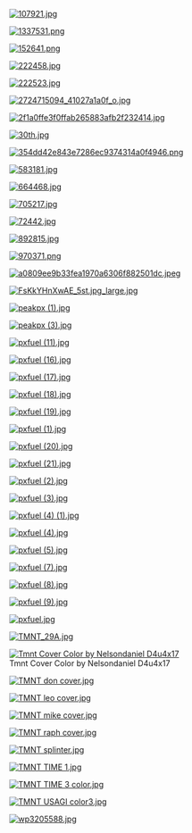 [![107921.jpg](107921.jpg "107921.jpg")](https://raw.githubusercontent.com/buckmanc/Wallpapers/main/mobile/tmnt/107921.jpg)

[![1337531.png](1337531.png "1337531.png")](https://raw.githubusercontent.com/buckmanc/Wallpapers/main/mobile/tmnt/1337531.png)

[![152641.png](152641.png "152641.png")](https://raw.githubusercontent.com/buckmanc/Wallpapers/main/mobile/tmnt/152641.png)

[![222458.jpg](222458.jpg "222458.jpg")](https://raw.githubusercontent.com/buckmanc/Wallpapers/main/mobile/tmnt/222458.jpg)

[![222523.jpg](222523.jpg "222523.jpg")](https://raw.githubusercontent.com/buckmanc/Wallpapers/main/mobile/tmnt/222523.jpg)

[![2724715094_41027a1a0f_o.jpg](2724715094_41027a1a0f_o.jpg "2724715094_41027a1a0f_o.jpg")](https://raw.githubusercontent.com/buckmanc/Wallpapers/main/mobile/tmnt/2724715094_41027a1a0f_o.jpg)

[![2f1a0ffe3f0ffab265883afb2f232414.jpg](2f1a0ffe3f0ffab265883afb2f232414.jpg "2f1a0ffe3f0ffab265883afb2f232414.jpg")](https://raw.githubusercontent.com/buckmanc/Wallpapers/main/mobile/tmnt/2f1a0ffe3f0ffab265883afb2f232414.jpg)

[![30th.jpg](30th.jpg "30th.jpg")](https://raw.githubusercontent.com/buckmanc/Wallpapers/main/mobile/tmnt/30th.jpg)

[![354dd42e843e7286ec9374314a0f4946.png](354dd42e843e7286ec9374314a0f4946.png "354dd42e843e7286ec9374314a0f4946.png")](https://raw.githubusercontent.com/buckmanc/Wallpapers/main/mobile/tmnt/354dd42e843e7286ec9374314a0f4946.png)

[![583181.jpg](583181.jpg "583181.jpg")](https://raw.githubusercontent.com/buckmanc/Wallpapers/main/mobile/tmnt/583181.jpg)

[![664468.jpg](664468.jpg "664468.jpg")](https://raw.githubusercontent.com/buckmanc/Wallpapers/main/mobile/tmnt/664468.jpg)

[![705217.jpg](705217.jpg "705217.jpg")](https://raw.githubusercontent.com/buckmanc/Wallpapers/main/mobile/tmnt/705217.jpg)

[![72442.jpg](72442.jpg "72442.jpg")](https://raw.githubusercontent.com/buckmanc/Wallpapers/main/mobile/tmnt/72442.jpg)

[![892815.jpg](892815.jpg "892815.jpg")](https://raw.githubusercontent.com/buckmanc/Wallpapers/main/mobile/tmnt/892815.jpg)

[![970371.png](970371.png "970371.png")](https://raw.githubusercontent.com/buckmanc/Wallpapers/main/mobile/tmnt/970371.png)

[![a0809ee9b33fea1970a6306f882501dc.jpeg](a0809ee9b33fea1970a6306f882501dc.jpeg "a0809ee9b33fea1970a6306f882501dc.jpeg")](https://raw.githubusercontent.com/buckmanc/Wallpapers/main/mobile/tmnt/a0809ee9b33fea1970a6306f882501dc.jpeg)

[![FsKkYHnXwAE_5st.jpg_large.jpg](FsKkYHnXwAE_5st.jpg_large.jpg "FsKkYHnXwAE_5st.jpg_large.jpg")](https://raw.githubusercontent.com/buckmanc/Wallpapers/main/mobile/tmnt/FsKkYHnXwAE_5st.jpg_large.jpg)

[![peakpx (1).jpg](peakpx%20(1).jpg "peakpx (1).jpg")](https://raw.githubusercontent.com/buckmanc/Wallpapers/main/mobile/tmnt/peakpx%20(1).jpg)

[![peakpx (3).jpg](peakpx%20(3).jpg "peakpx (3).jpg")](https://raw.githubusercontent.com/buckmanc/Wallpapers/main/mobile/tmnt/peakpx%20(3).jpg)

[![pxfuel (11).jpg](pxfuel%20(11).jpg "pxfuel (11).jpg")](https://raw.githubusercontent.com/buckmanc/Wallpapers/main/mobile/tmnt/pxfuel%20(11).jpg)

[![pxfuel (16).jpg](pxfuel%20(16).jpg "pxfuel (16).jpg")](https://raw.githubusercontent.com/buckmanc/Wallpapers/main/mobile/tmnt/pxfuel%20(16).jpg)

[![pxfuel (17).jpg](pxfuel%20(17).jpg "pxfuel (17).jpg")](https://raw.githubusercontent.com/buckmanc/Wallpapers/main/mobile/tmnt/pxfuel%20(17).jpg)

[![pxfuel (18).jpg](pxfuel%20(18).jpg "pxfuel (18).jpg")](https://raw.githubusercontent.com/buckmanc/Wallpapers/main/mobile/tmnt/pxfuel%20(18).jpg)

[![pxfuel (19).jpg](pxfuel%20(19).jpg "pxfuel (19).jpg")](https://raw.githubusercontent.com/buckmanc/Wallpapers/main/mobile/tmnt/pxfuel%20(19).jpg)

[![pxfuel (1).jpg](pxfuel%20(1).jpg "pxfuel (1).jpg")](https://raw.githubusercontent.com/buckmanc/Wallpapers/main/mobile/tmnt/pxfuel%20(1).jpg)

[![pxfuel (20).jpg](pxfuel%20(20).jpg "pxfuel (20).jpg")](https://raw.githubusercontent.com/buckmanc/Wallpapers/main/mobile/tmnt/pxfuel%20(20).jpg)

[![pxfuel (21).jpg](pxfuel%20(21).jpg "pxfuel (21).jpg")](https://raw.githubusercontent.com/buckmanc/Wallpapers/main/mobile/tmnt/pxfuel%20(21).jpg)

[![pxfuel (2).jpg](pxfuel%20(2).jpg "pxfuel (2).jpg")](https://raw.githubusercontent.com/buckmanc/Wallpapers/main/mobile/tmnt/pxfuel%20(2).jpg)

[![pxfuel (3).jpg](pxfuel%20(3).jpg "pxfuel (3).jpg")](https://raw.githubusercontent.com/buckmanc/Wallpapers/main/mobile/tmnt/pxfuel%20(3).jpg)

[![pxfuel (4) (1).jpg](pxfuel%20(4)%20(1).jpg "pxfuel (4) (1).jpg")](https://raw.githubusercontent.com/buckmanc/Wallpapers/main/mobile/tmnt/pxfuel%20(4)%20(1).jpg)

[![pxfuel (4).jpg](pxfuel%20(4).jpg "pxfuel (4).jpg")](https://raw.githubusercontent.com/buckmanc/Wallpapers/main/mobile/tmnt/pxfuel%20(4).jpg)

[![pxfuel (5).jpg](pxfuel%20(5).jpg "pxfuel (5).jpg")](https://raw.githubusercontent.com/buckmanc/Wallpapers/main/mobile/tmnt/pxfuel%20(5).jpg)

[![pxfuel (7).jpg](pxfuel%20(7).jpg "pxfuel (7).jpg")](https://raw.githubusercontent.com/buckmanc/Wallpapers/main/mobile/tmnt/pxfuel%20(7).jpg)

[![pxfuel (8).jpg](pxfuel%20(8).jpg "pxfuel (8).jpg")](https://raw.githubusercontent.com/buckmanc/Wallpapers/main/mobile/tmnt/pxfuel%20(8).jpg)

[![pxfuel (9).jpg](pxfuel%20(9).jpg "pxfuel (9).jpg")](https://raw.githubusercontent.com/buckmanc/Wallpapers/main/mobile/tmnt/pxfuel%20(9).jpg)

[![pxfuel.jpg](pxfuel.jpg "pxfuel.jpg")](https://raw.githubusercontent.com/buckmanc/Wallpapers/main/mobile/tmnt/pxfuel.jpg)

[![TMNT_29A.jpg](TMNT_29A.jpg "TMNT_29A.jpg")](https://raw.githubusercontent.com/buckmanc/Wallpapers/main/mobile/tmnt/TMNT_29A.jpg)

[![Tmnt Cover Color by Nelsondaniel D4u4x17](tmnt_cover_color_by_nelsondaniel_d4u4x17.jpg "Tmnt Cover Color by Nelsondaniel D4u4x17")](https://raw.githubusercontent.com/buckmanc/Wallpapers/main/mobile/tmnt/tmnt_cover_color_by_nelsondaniel_d4u4x17.jpg)\
Tmnt Cover Color by Nelsondaniel D4u4x17

[![TMNT don cover.jpg](TMNT%20don%20cover.jpg "TMNT don cover.jpg")](https://raw.githubusercontent.com/buckmanc/Wallpapers/main/mobile/tmnt/TMNT%20don%20cover.jpg)

[![TMNT leo cover.jpg](TMNT%20leo%20cover.jpg "TMNT leo cover.jpg")](https://raw.githubusercontent.com/buckmanc/Wallpapers/main/mobile/tmnt/TMNT%20leo%20cover.jpg)

[![TMNT mike cover.jpg](TMNT%20mike%20cover.jpg "TMNT mike cover.jpg")](https://raw.githubusercontent.com/buckmanc/Wallpapers/main/mobile/tmnt/TMNT%20mike%20cover.jpg)

[![TMNT raph cover.jpg](TMNT%20raph%20cover.jpg "TMNT raph cover.jpg")](https://raw.githubusercontent.com/buckmanc/Wallpapers/main/mobile/tmnt/TMNT%20raph%20cover.jpg)

[![TMNT splinter.jpg](TMNT%20splinter.jpg "TMNT splinter.jpg")](https://raw.githubusercontent.com/buckmanc/Wallpapers/main/mobile/tmnt/TMNT%20splinter.jpg)

[![TMNT TIME 1.jpg](TMNT%20TIME%201.jpg "TMNT TIME 1.jpg")](https://raw.githubusercontent.com/buckmanc/Wallpapers/main/mobile/tmnt/TMNT%20TIME%201.jpg)

[![TMNT TIME 3 color.jpg](TMNT%20TIME%203%20color.jpg "TMNT TIME 3 color.jpg")](https://raw.githubusercontent.com/buckmanc/Wallpapers/main/mobile/tmnt/TMNT%20TIME%203%20color.jpg)

[![TMNT USAGI color3.jpg](TMNT%20USAGI%20color3.jpg "TMNT USAGI color3.jpg")](https://raw.githubusercontent.com/buckmanc/Wallpapers/main/mobile/tmnt/TMNT%20USAGI%20color3.jpg)

[![wp3205588.jpg](wp3205588.jpg "wp3205588.jpg")](https://raw.githubusercontent.com/buckmanc/Wallpapers/main/mobile/tmnt/wp3205588.jpg)

